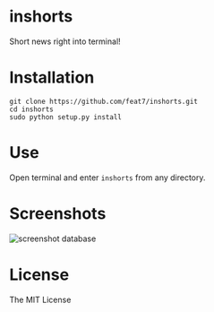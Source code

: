 # inshorts
Short news right into terminal!
# Installation
```
git clone https://github.com/feat7/inshorts.git
cd inshorts
sudo python setup.py install
```

# Use
Open terminal and enter
```inshorts``` from any directory.

# Screenshots
![screenshot database](https://raw.githubusercontent.com/feat7/inshorts/master/screenshot.png)
# License
The MIT License
